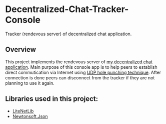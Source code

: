 # Decentralized-Chat-Tracker-Console
Tracker (rendevous server) of decentralized chat application. 
## Overview
This project implements the rendevous server of [my decentralized chat application](https://github.com/Backgammonian/Decentralized-Chat-Peer). Main purpose of this console app is to help peers to establish direct commutication via Internet using [UDP hole punching technique](https://bford.info/pub/net/p2pnat). After connection is done peers can disconnect from the tracker if they are not planning to use it again.
## Libraries used in this project:
* [LiteNetLib](https://github.com/RevenantX/LiteNetLib)
* [Newtonsoft.Json](https://www.newtonsoft.com/json)
